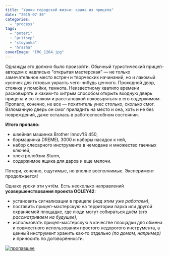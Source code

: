 ```yaml
---
title: "Уроки городской жизни: кража из прицепа"
date: "2015-07-30"
categories: 
  - "process"
tags: 
  - "poteri"
  - "pritsep"
  - "stoyanka"
  - "hrazha"
coverImage: "IMG_1264.jpg"
---
```


Однажды это должно было произойти. Обычный туристический прицеп-автодом с надписью "открытая мастерская" — не только замечательное место встреч и творческих начинаний, но и лакомый кусочек для готовых украсть чего-нибудь ценного. Проходной двор, стоянка у помойки, темнота. Неизвестному хватило времени расковырять и каким-то хитрым способом открыть входную дверь прицепа и со толком и расстановкой поковыряться в его содержимом. Пропало, конечно, не все — похититель унес столько, сколько смог. Взломанную дверь он смог приладить на место и она, хоть и не без повреждений, даже осталась в работоспособном состоянии.

**Итого пропало:**

- швейная машинка Brother Innov'IS 450,
- бормашинка DREMEL 3000 и наборы насадок к ней,
- набор слесарного инструмента в чемодане и множество гаечных ключей,
- электролобзик Sturm,
- содержимое ящика для даров и еще мелочи.

Потери, конечно, ощутимые, но вполне восполнимые. Эксперимент продолжается!

Однако уроки эти учтём. Есть несколько направлений **усовершенствования проекта OOLEY42**:

- установить сигнализации в прицепе _(над этим уже работаем)_,
- поставить прицеп-мастерскую на территории парка или другой охраняемой площадке, где люди могут собираться днём _(это рассматриваем на будущее)_,
- использовать прицеп-мастерскую в качестве площадки для обмена и совместного использования простого недорогого инструмента, а ценный инструмент хранить как-то отдельно _(по домам, например)_ и приносить по договорённости.

[![пропавшее](images/propavshee-1024x724.jpg)](http://ooley.ru/wp-content/uploads/2015/07/propavshee.jpg)
